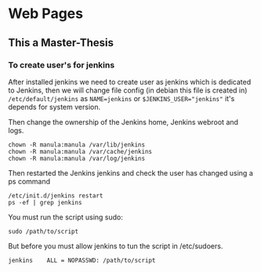 # Web Pages
## This a Master-Thesis

### To create user's for jenkins

After installed jenkins we need to create user as jenkins which is dedicated to Jenkins, then we will change file config (in debian this file is created in) `/etc/default/jenkins` as `NAME=jenkins` or `$JENKINS_USER="jenkins"` it's depends for system version.

Then change the ownership of the Jenkins home, Jenkins webroot and logs.

```
chown -R manula:manula /var/lib/jenkins
chown -R manula:manula /var/cache/jenkins
chown -R manula:manula /var/log/jenkins
```

Then restarted the Jenkins jenkins and check the user has changed using a ps command
```
/etc/init.d/jenkins restart
ps -ef | grep jenkins
```

You must run the script using sudo:

`sudo /path/to/script`

But before you must allow jenkins to tun the script in /etc/sudoers.

`jenkins    ALL = NOPASSWD: /path/to/script`
